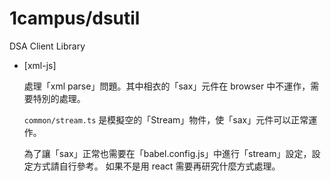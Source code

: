 1campus/dsutil
====

DSA Client Library

- [xml-js]  

    處理「xml parse」問題。其中相衣的「sax」元件在 browser 中不運作，需要特別的處理。  

    `common/stream.ts` 是模擬空的「Stream」物件，使「sax」元件可以正常運作。

    為了讓「sax」正常也需要在「babel.config.js」中進行「stream」設定，設定方式請自行參考。
    如果不是用 react 需要再研究什麼方式處理。